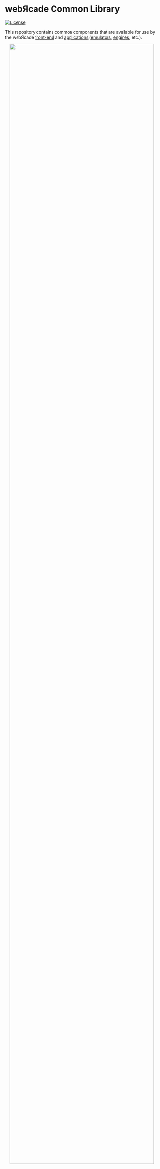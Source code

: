 # webЯcade Common Library

[![License](https://img.shields.io/badge/License-Apache%202.0-blue.svg)](https://opensource.org/licenses/Apache-2.0)

This repository contains common components that are available for use by the webЯcade [front-end](https://docs.webrcade.com/userguide/) and [applications](https://docs.webrcade.com/apps/) ([emulators](https://docs.webrcade.com/apps/emulators/), [engines](https://docs.webrcade.com/apps/engines/), etc.).

<p align="center">
 <a href="https://play.webrcade.com">
  <img src="https://docs.webrcade.com/assets/images/platforms/osx/chrome-fullscreen-toolbar.png" width="97%">
 </a>
</p>

## LICENSE

Licensed under the Apache License, Version 2.0 (the "License"); you may not use this file except in compliance with the License. You may obtain a copy of the License at

http://www.apache.org/licenses/LICENSE-2.0

Unless required by applicable law or agreed to in writing, software distributed under the License is distributed on an "AS IS" BASIS, WITHOUT WARRANTIES OR CONDITIONS OF ANY KIND, either express or implied. See the License for the specific language governing permissions and limitations under the License.
